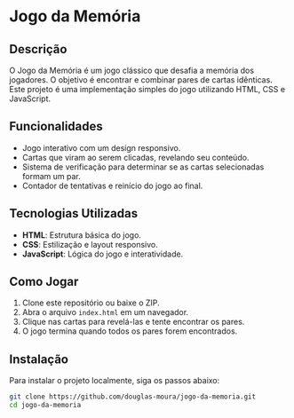 # Jogo da Memória

## Descrição

O Jogo da Memória é um jogo clássico que desafia a memória dos jogadores. O objetivo é encontrar e combinar pares de cartas idênticas. Este projeto é uma implementação simples do jogo utilizando HTML, CSS e JavaScript.

## Funcionalidades

- Jogo interativo com um design responsivo.
- Cartas que viram ao serem clicadas, revelando seu conteúdo.
- Sistema de verificação para determinar se as cartas selecionadas formam um par.
- Contador de tentativas e reinício do jogo ao final.

## Tecnologias Utilizadas

- **HTML**: Estrutura básica do jogo.
- **CSS**: Estilização e layout responsivo.
- **JavaScript**: Lógica do jogo e interatividade.

## Como Jogar

1. Clone este repositório ou baixe o ZIP.
2. Abra o arquivo `index.html` em um navegador.
3. Clique nas cartas para revelá-las e tente encontrar os pares.
4. O jogo termina quando todos os pares forem encontrados.

## Instalação

Para instalar o projeto localmente, siga os passos abaixo:

```bash
git clone https://github.com/douglas-moura/jogo-da-memoria.git
cd jogo-da-memoria

